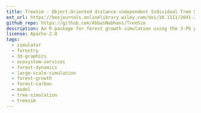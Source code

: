 ```yaml
---
title: TreeSim - Object-Oriented distance-independent Individual Tree Simulator
ext_url: https://besjournals.onlinelibrary.wiley.com/doi/10.1111/2041-210X.13474
github_repo: https://github.com/AbbasNabhani/TreeSim
description: An R package for forest growth simulation using the 3-PG process-based model
license: Apache-2.0
tags:
  - simulator
  - forestry
  - 3d-graphics
  - ecosystem-services
  - forest-dynamics
  - large-scale-simulation
  - forest-growth
  - forest-carbon
  - model
  - tree-simulation
  - treesim
---
```

